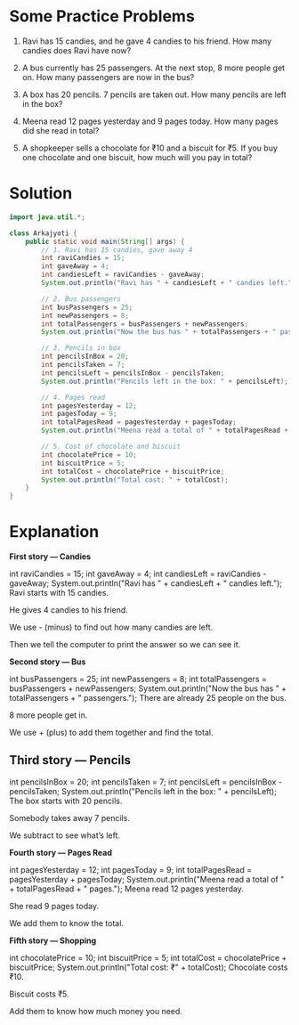 # Some Practice Problems

1. Ravi has 15 candies, and he gave 4 candies to his friend. How many candies does Ravi have now?

2. A bus currently has 25 passengers. At the next stop, 8 more people get on. How many passengers are now in the bus?

3. A box has 20 pencils. 7 pencils are taken out. How many pencils are left in the box?

4. Meena read 12 pages yesterday and 9 pages today. How many pages did she read in total?

5. A shopkeeper sells a chocolate for ₹10 and a biscuit for ₹5. If you buy one chocolate and one biscuit, how much will you pay in total?

# Solution

```Java
import java.util.*;

class Arkajyoti {
    public static void main(String[] args) {
        // 1. Ravi has 15 candies, gave away 4
        int raviCandies = 15;
        int gaveAway = 4;
        int candiesLeft = raviCandies - gaveAway;
        System.out.println("Ravi has " + candiesLeft + " candies left.");

        // 2. Bus passengers
        int busPassengers = 25;
        int newPassengers = 8;
        int totalPassengers = busPassengers + newPassengers;
        System.out.println("Now the bus has " + totalPassengers + " passengers.");

        // 3. Pencils in box
        int pencilsInBox = 20;
        int pencilsTaken = 7;
        int pencilsLeft = pencilsInBox - pencilsTaken;
        System.out.println("Pencils left in the box: " + pencilsLeft);

        // 4. Pages read
        int pagesYesterday = 12;
        int pagesToday = 9;
        int totalPagesRead = pagesYesterday + pagesToday;
        System.out.println("Meena read a total of " + totalPagesRead + " pages.");

        // 5. Cost of chocolate and biscuit
        int chocolatePrice = 10;
        int biscuitPrice = 5;
        int totalCost = chocolatePrice + biscuitPrice;
        System.out.println("Total cost: " + totalCost);
    }
}
```

# Explanation

**First story — Candies**

int raviCandies = 15;
int gaveAway = 4;
int candiesLeft = raviCandies - gaveAway;
System.out.println("Ravi has " + candiesLeft + " candies left.");
Ravi starts with 15 candies.

He gives 4 candies to his friend.

We use - (minus) to find out how many candies are left.

Then we tell the computer to print the answer so we can see it.


**Second story — Bus**

int busPassengers = 25;
int newPassengers = 8;
int totalPassengers = busPassengers + newPassengers;
System.out.println("Now the bus has " + totalPassengers + " passengers.");
There are already 25 people on the bus.

8 more people get in.

We use + (plus) to add them together and find the total.


**<h2>Third story — Pencils</h2>**

int pencilsInBox = 20;
int pencilsTaken = 7;
int pencilsLeft = pencilsInBox - pencilsTaken;
System.out.println("Pencils left in the box: " + pencilsLeft);
The box starts with 20 pencils.

Somebody takes away 7 pencils.

We subtract to see what’s left.


**Fourth story — Pages Read**

int pagesYesterday = 12;
int pagesToday = 9;
int totalPagesRead = pagesYesterday + pagesToday;
System.out.println("Meena read a total of " + totalPagesRead + " pages.");
Meena read 12 pages yesterday.

She read 9 pages today.

We add them to know the total.


**Fifth story — Shopping**

int chocolatePrice = 10;
int biscuitPrice = 5;
int totalCost = chocolatePrice + biscuitPrice;
System.out.println("Total cost: ₹" + totalCost);
Chocolate costs ₹10.

Biscuit costs ₹5.

Add them to know how much money you need.
